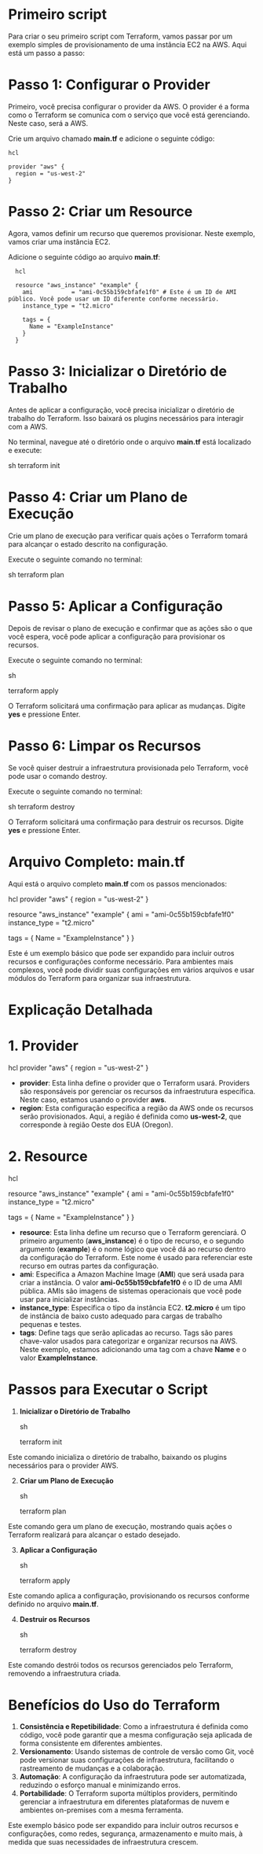 # Primeiro script

Para criar o seu primeiro script com Terraform, vamos passar por um exemplo simples de provisionamento de uma instância EC2 na AWS. Aqui está um passo a passo:

# Passo 1: Configurar o Provider

Primeiro, você precisa configurar o provider da AWS. O provider é a forma como o Terraform se comunica com o serviço que você está gerenciando. Neste caso, será a AWS.

Crie um arquivo chamado **main.tf** e adicione o seguinte código:

    hcl
    
    provider "aws" {
      region = "us-west-2"
    }

# Passo 2: Criar um Resource

Agora, vamos definir um recurso que queremos provisionar. Neste exemplo, vamos criar uma instância EC2.

Adicione o seguinte código ao arquivo **main.tf**:

      hcl
      
      resource "aws_instance" "example" {
        ami           = "ami-0c55b159cbfafe1f0" # Este é um ID de AMI público. Você pode usar um ID diferente conforme necessário.
        instance_type = "t2.micro"
      
        tags = {
          Name = "ExampleInstance"
        }
      }

# Passo 3: Inicializar o Diretório de Trabalho

Antes de aplicar a configuração, você precisa inicializar o diretório de trabalho do Terraform. Isso baixará os plugins necessários para interagir com a AWS.

No terminal, navegue até o diretório onde o arquivo **main.tf** está localizado e execute:

sh
terraform init

# Passo 4: Criar um Plano de Execução

Crie um plano de execução para verificar quais ações o Terraform tomará para alcançar o estado descrito na configuração.

Execute o seguinte comando no terminal:

sh
terraform plan

# Passo 5: Aplicar a Configuração

Depois de revisar o plano de execução e confirmar que as ações são o que você espera, você pode aplicar a configuração para provisionar os recursos.

Execute o seguinte comando no terminal:

sh

terraform apply

O Terraform solicitará uma confirmação para aplicar as mudanças. Digite **yes** e pressione Enter.

# Passo 6: Limpar os Recursos

Se você quiser destruir a infraestrutura provisionada pelo Terraform, você pode usar o comando destroy.

Execute o seguinte comando no terminal:

sh
terraform destroy

O Terraform solicitará uma confirmação para destruir os recursos. Digite **yes** e pressione Enter.

# Arquivo Completo: main.tf

Aqui está o arquivo completo **main.tf** com os passos mencionados:

hcl
provider "aws" {
  region = "us-west-2"
}

resource "aws_instance" "example" {
  ami           = "ami-0c55b159cbfafe1f0"
  instance_type = "t2.micro"

  tags = {
    Name = "ExampleInstance"
  }
}

Este é um exemplo básico que pode ser expandido para incluir outros recursos e configurações conforme necessário. Para ambientes mais complexos, você pode dividir suas configurações em vários arquivos e usar módulos do Terraform para organizar sua infraestrutura.

# Explicação Detalhada
# 1. Provider

hcl
provider "aws" {
  region = "us-west-2"
}

- **provider**: Esta linha define o provider que o Terraform usará. Providers são responsáveis por gerenciar os recursos da infraestrutura específica. Neste caso, estamos usando o provider **aws**.
- **region**: Esta configuração especifica a região da AWS onde os recursos serão provisionados. Aqui, a região é definida como **us-west-2**, que corresponde à região Oeste dos EUA (Oregon).

# 2. Resource

hcl

resource "aws_instance" "example" {
  ami           = "ami-0c55b159cbfafe1f0"
  instance_type = "t2.micro"

  tags = {
    Name = "ExampleInstance"
  }
}

 - **resource**: Esta linha define um recurso que o Terraform gerenciará. O primeiro argumento (**aws_instance**) é o tipo de recurso, e o segundo argumento (**example**) é o nome lógico que você dá ao recurso dentro da configuração do Terraform. Este nome é usado para referenciar este recurso em outras partes da configuração.
 - **ami**: Especifica a Amazon Machine Image (**AMI**) que será usada para criar a instância. O valor **ami-0c55b159cbfafe1f0** é o ID de uma AMI pública. AMIs são imagens de sistemas operacionais que você pode usar para inicializar instâncias.
 - **instance_type**: Especifica o tipo da instância EC2. **t2.micro** é um tipo de instância de baixo custo adequado para cargas de trabalho pequenas e testes.
 - **tags**: Define tags que serão aplicadas ao recurso. Tags são pares chave-valor usados para categorizar e organizar recursos na AWS. Neste exemplo, estamos adicionando uma tag com a chave **Name** e o valor **ExampleInstance**.

# Passos para Executar o Script

1. **Inicializar o Diretório de Trabalho**

    sh

    terraform init

Este comando inicializa o diretório de trabalho, baixando os plugins necessários para o provider AWS.

2. **Criar um Plano de Execução**

    sh

    terraform plan

Este comando gera um plano de execução, mostrando quais ações o Terraform realizará para alcançar o estado desejado.

3. **Aplicar a Configuração**

    sh

    terraform apply

Este comando aplica a configuração, provisionando os recursos conforme definido no arquivo **main.tf**.

4. **Destruir os Recursos**

    sh

    terraform destroy

Este comando destrói todos os recursos gerenciados pelo Terraform, removendo a infraestrutura criada.

# Benefícios do Uso do Terraform

1. **Consistência e Repetibilidade**: Como a infraestrutura é definida como código, você pode garantir que a mesma configuração seja aplicada de forma consistente em diferentes ambientes.
2. **Versionamento**: Usando sistemas de controle de versão como Git, você pode versionar suas configurações de infraestrutura, facilitando o rastreamento de mudanças e a colaboração.
3. **Automação**: A configuração da infraestrutura pode ser automatizada, reduzindo o esforço manual e minimizando erros.
4. **Portabilidade**: O Terraform suporta múltiplos providers, permitindo gerenciar a infraestrutura em diferentes plataformas de nuvem e ambientes on-premises com a mesma ferramenta.

Este exemplo básico pode ser expandido para incluir outros recursos e configurações, como redes, segurança, armazenamento e muito mais, à medida que suas necessidades de infraestrutura crescem.
